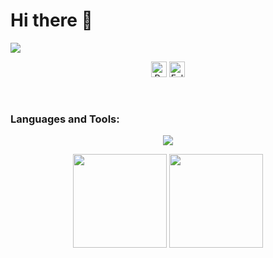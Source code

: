 # Hi there 👋
![]([https://komarev.com/ghpvc/?username=barni5](https://komarev.com/ghpvc/?username=barni5))

<p align="center">
  <img height="25" src="https://komarev.com/ghpvc/?username=barni5&label=Profile%20views&color=0e75b6&style=flat" alt="Profile Views"/>
  <img height="25" src="https://img.shields.io/github/followers/barni5?color=4a12ba&style=for-the-badge&logo=github&label=Follow" alt="Followers"/></p>
<br>

<h3 align="left">Languages and Tools:</h3>
<p align="center">
    <img src="https://skillicons.dev/icons?i=py,c,cpp,ts,next,nodejs,electron,html,css,js,lua,ubuntu"/>
</p>

<div align="center">
  <img src="https://streak-stats.demolab.com/?user=barni5&locale=en&mode=daily&theme=dracula&hide_border=false&border_radius=5" height="150"/>
  <img src="https://github-readme-stats.vercel.app/api/top-langs?username=barni5&locale=en&hide_title=false&layout=compact&card_width=320&langs_count=5&theme=dracula&hide_border=false" height="150"/>
</div>

